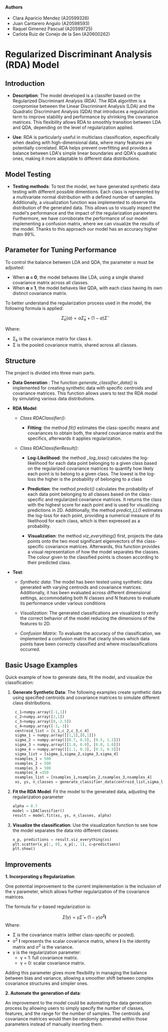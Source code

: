 #### Authors
- Clara Aparicio Mendez (A20599326)
- Juan Cantarero Angulo (A20598593)
- Raquel Gimenez Pascual (A20599725)
- Carlota Ruiz de Conejo de la Sen (A20600262)
# Regularized Discriminant Analysis (RDA) Model

## Introduction

 - **Description**: The model developed is a classifer based on the Regularized Discriminant Analysis (RDA). The RDA algorithm is a compromise between the Linear Discriminant Analysis (LDA) and the Quadratic Discriminant Analysis (QDA) that introduces a regularization term to improve stability and performance by shrinking the covariance matrices. This flexibility allows RDA to smoothly transition between LDA and QDA, depending on the level of regularization applied. 
 
 - **Use**: RDA is particularly useful in multiclass classification, especifically when dealing with high-dimensional data, where many features are potentially correlated. RDA helps prevent overfitting and provides a balance between LDA's simple linear boundaries and QDA's quadratic ones, making it more adaptable to different data distributions.

## Model Testing

- **Testing methods**: To test the model, we have generated synthetic data testing with different possible dimentions. Each class is represented by a multivariate normal distribution with a defined number of samples. Additionally, a visualization function was implemented to observe the distribution of the generated data. This allows us to visually inspect the model's performance and the impact of the regularization parameters. Furthermore, we have corroborate the performance of our model implementing a confusion matrix, where we can visualize the results of the model. Thanks to this approach our model has an accuracy higher thatn 99%.

## Parameter for Tuning Performance

To control the balance between LDA and QDA, the parameter &alpha; must be adjusted:

- When **&alpha; = 0**, the model behaves like LDA, using a single shared covariance matrix across all classes. 
- When **&alpha; = 1**, the model behaves like QDA, with each class having its own distinct covariance matrix.

To better understand the regularization process used in the model, the following formula is applied:

$$
\hat{\Sigma}_k(\alpha) = \alpha \hat{\Sigma}_k + (1 - \alpha) \hat{\Sigma}
$$

Where:
<ul>
  <li>&#x3A3;<sub>k</sub> is the covariance matrix for class <em>k</em>.</li>
  <li>&#x3A3; is the pooled covariance matrix, shared across all classes.</li>
  </ul>  

## Structure

The project is divided into three main parts. 

- **Data Generation** : The function *generate_classifier_data()* is implemented for creating synthetic data with specific centroids and covariance matrices. This function allows users to test the RDA model by simulating various data distributions.

- **RDA Model**:

  - *Class RDAClassifier()*: 
  
    - **Fitting**: the method *fit()* estimates the class-specific means and covariances to obtain both, the shared covariance matrix and the specifics, afterwards it applies regularization. 

  - *Class RDAClassifierResult()*:

    - **Log-Likelihood**: the method *_log_loss()* calculates the log-likelihood for each data point belonging to a given class based on the regularized covariance matrices to quantify how likely each point is to belong to a given class. The lowest is the log-loss the higher is the probability of belonging to a class 

    - **Prediction**: the method *predict()* calculates the probability of each data point belonging to all classes based on the class-specific and regularized covariance matrices. It returns the class with the highest score for each point and is used for visualizing predictions in 2D. Additionally, the method *predict_LL()* estimates the log-loss for each point, providing a numerical measure of its likelihood for each class, which is then expressed as a probability.

    - **Visualization**: the method *viz_everything()* first, projects the data points onto the two most significant eigenvectors of the class-specific covariance matrices. Afterwards, this function provides a visual representation of how the model separates the classes. The colour given to the classified points is chosen according to their predicted class.


- **Test**: 

  - *Synthetic data*: The model has been tested using synthetic data generated with varying centroids and covariance matrices. Additionally, it has been evaluated across different dimensional settings, accommodating both N classes and N features to evaluate its performance under various conditions 

  - *Visualization*: The generated classifications are visualized to verify the correct behavior of the model reducing the dimensions of the features to 2D. 

  - *Confusion Matrix*: To evaluate the accuracy of the classification, we implemented a confusion matrix that clearly shows which data points have been correctly classified and where misclassifications occurred. 
  
## Basic Usage Examples

Quick example of how to generate data, fit the model, and visualize the classification:

1. **Generate Synthetic Data**: The following examples create synthetic data using specified centroids and covariance matrices to simulate different class distributions.


   ```python
    c_1=numpy.array([-1,1])
    c_2=numpy.array([2,1])
    c_3=numpy.array([0,-2.5])
    c_4=numpy.array([-3,-3])
    centroid_list = [c_1,c_2,c_3,c_4]
    sigma_1 = numpy.array([[1,1],[0,1]])
    sigma_2 = numpy.array([[0.7, 0.5], [0.5, 1.2]])  
    sigma_3 = numpy.array([[1.0, 0.0], [0.0, 1.0]])  
    sigma_4 = numpy.array([[1.1, 0.3], [0.3, 0.5]]) 
    sigma_list = [sigma_1,sigma_2,sigma_3,sigma_4]
    nsamples_1 = 500
    nsamples_2 = 500
    nsamples_3 = 500
    nsamples_4 =350
    nsamples_list = [nsamples_1,nsamples_2,nsamples_3,nsamples_4]
    xs, ys, n_classes = generate_classifier_data(centroid_list,sigma_list,nsamples_list, 73784)
    ```

2. **Fit the RDA Model**: Fit the model to the generated data, adjusting the regularization parameter 

    ```python 
    alpha = 0.7
    model = LDAClassifier()
    result = model.fit(xs, ys, n_classes, alpha)
    ```
3. **Visualize the classification**: Use the visualization function to see how the model separates the data into different classes:

    ```python
    x_p, predictions = result.viz_everything(xs)
    plt.scatter(x_p[:, 0], x_p[:, 1], c=predictions)
    plt.show()
    ```

## Improvements

**1. Incorporating &gamma; Regularization**:  

One potential improvement to the current implementation is the inclusion of the &gamma; parameter, which allows further regularization of the covariance matrices. 
  
The formula for &gamma;-based regularization is:

$$
\hat{\Sigma}(\gamma) = \gamma \hat{\Sigma} + (1 - \gamma) \hat{\sigma}^2 \mathbf{I}
$$
Where:
  - &#x3A3; is the covariance matrix (either class-specific or pooled).
  - &#x3C3;<sup>2</sup> **I** represents the scalar covariance matrix, where **I** is the identity matrix and &#x3C3;<sup>2</sup> is the variance.
  - &gamma; is the regularization parameter:
    - &gamma; = 1: full covariance matrix.
    - &gamma; = 0: scalar covariance matrix.

Adding this parameter gives more flexibility in managing the balance between bias and variance, allowing a smoother shift between complex covariance structures and simpler ones.

**2. Automate the generation of data**:  

An improvement to the model could be automating the data generation process by allowing users to simply specify the number of classes, features, and the range for the number of samples. The centroids and covariance matrices would then be randomly generated within those parameters instead of manually inserting them.